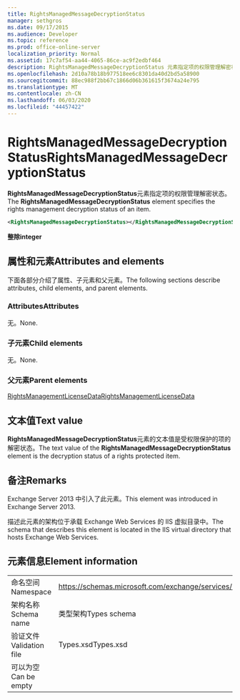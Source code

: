 ```yaml
---
title: RightsManagedMessageDecryptionStatus
manager: sethgros
ms.date: 09/17/2015
ms.audience: Developer
ms.topic: reference
ms.prod: office-online-server
localization_priority: Normal
ms.assetid: 17c7af54-aa44-4065-86ce-ac9f2edbf464
description: RightsManagedMessageDecryptionStatus 元素指定项的权限管理解密状态。
ms.openlocfilehash: 2d10a78b18b977518ee6c8301da40d2bd5a58900
ms.sourcegitcommit: 88ec988f2bb67c1866d06b361615f3674a24e795
ms.translationtype: MT
ms.contentlocale: zh-CN
ms.lasthandoff: 06/03/2020
ms.locfileid: "44457422"
---
```

# <a name="rightsmanagedmessagedecryptionstatus"></a><span data-ttu-id="d49bc-103">RightsManagedMessageDecryptionStatus</span><span class="sxs-lookup"><span data-stu-id="d49bc-103">RightsManagedMessageDecryptionStatus</span></span>

<span data-ttu-id="d49bc-104">**RightsManagedMessageDecryptionStatus**元素指定项的权限管理解密状态。</span><span class="sxs-lookup"><span data-stu-id="d49bc-104">The **RightsManagedMessageDecryptionStatus** element specifies the rights management decryption status of an item.</span></span> 
  
```XML
<RightsManagedMessageDecryptionStatus></RightsManagedMessageDecryptionStatus>
```

 <span data-ttu-id="d49bc-105">**整除**</span><span class="sxs-lookup"><span data-stu-id="d49bc-105">**integer**</span></span>
## <a name="attributes-and-elements"></a><span data-ttu-id="d49bc-106">属性和元素</span><span class="sxs-lookup"><span data-stu-id="d49bc-106">Attributes and elements</span></span>

<span data-ttu-id="d49bc-107">下面各部分介绍了属性、子元素和父元素。</span><span class="sxs-lookup"><span data-stu-id="d49bc-107">The following sections describe attributes, child elements, and parent elements.</span></span>
  
### <a name="attributes"></a><span data-ttu-id="d49bc-108">Attributes</span><span class="sxs-lookup"><span data-stu-id="d49bc-108">Attributes</span></span>

<span data-ttu-id="d49bc-109">无。</span><span class="sxs-lookup"><span data-stu-id="d49bc-109">None.</span></span>
  
### <a name="child-elements"></a><span data-ttu-id="d49bc-110">子元素</span><span class="sxs-lookup"><span data-stu-id="d49bc-110">Child elements</span></span>

<span data-ttu-id="d49bc-111">无。</span><span class="sxs-lookup"><span data-stu-id="d49bc-111">None.</span></span>
  
### <a name="parent-elements"></a><span data-ttu-id="d49bc-112">父元素</span><span class="sxs-lookup"><span data-stu-id="d49bc-112">Parent elements</span></span>

[<span data-ttu-id="d49bc-113">RightsManagementLicenseData</span><span class="sxs-lookup"><span data-stu-id="d49bc-113">RightsManagementLicenseData</span></span>](rightsmanagementlicensedata.md)
  
## <a name="text-value"></a><span data-ttu-id="d49bc-114">文本值</span><span class="sxs-lookup"><span data-stu-id="d49bc-114">Text value</span></span>

<span data-ttu-id="d49bc-115">**RightsManagedMessageDecryptionStatus**元素的文本值是受权限保护的项的解密状态。</span><span class="sxs-lookup"><span data-stu-id="d49bc-115">The text value of the **RightsManagedMessageDecryptionStatus** element is the decryption status of a rights protected item.</span></span> 
  
## <a name="remarks"></a><span data-ttu-id="d49bc-116">备注</span><span class="sxs-lookup"><span data-stu-id="d49bc-116">Remarks</span></span>

<span data-ttu-id="d49bc-117">Exchange Server 2013 中引入了此元素。</span><span class="sxs-lookup"><span data-stu-id="d49bc-117">This element was introduced in Exchange Server 2013.</span></span>
  
<span data-ttu-id="d49bc-118">描述此元素的架构位于承载 Exchange Web Services 的 IIS 虚拟目录中。</span><span class="sxs-lookup"><span data-stu-id="d49bc-118">The schema that describes this element is located in the IIS virtual directory that hosts Exchange Web Services.</span></span>
  
## <a name="element-information"></a><span data-ttu-id="d49bc-119">元素信息</span><span class="sxs-lookup"><span data-stu-id="d49bc-119">Element information</span></span>

|||
|:-----|:-----|
|<span data-ttu-id="d49bc-120">命名空间</span><span class="sxs-lookup"><span data-stu-id="d49bc-120">Namespace</span></span>  <br/> |https://schemas.microsoft.com/exchange/services/2006/types  <br/> |
|<span data-ttu-id="d49bc-121">架构名称</span><span class="sxs-lookup"><span data-stu-id="d49bc-121">Schema name</span></span>  <br/> |<span data-ttu-id="d49bc-122">类型架构</span><span class="sxs-lookup"><span data-stu-id="d49bc-122">Types schema</span></span>  <br/> |
|<span data-ttu-id="d49bc-123">验证文件</span><span class="sxs-lookup"><span data-stu-id="d49bc-123">Validation file</span></span>  <br/> |<span data-ttu-id="d49bc-124">Types.xsd</span><span class="sxs-lookup"><span data-stu-id="d49bc-124">Types.xsd</span></span>  <br/> |
|<span data-ttu-id="d49bc-125">可以为空</span><span class="sxs-lookup"><span data-stu-id="d49bc-125">Can be empty</span></span>  <br/> ||
   

